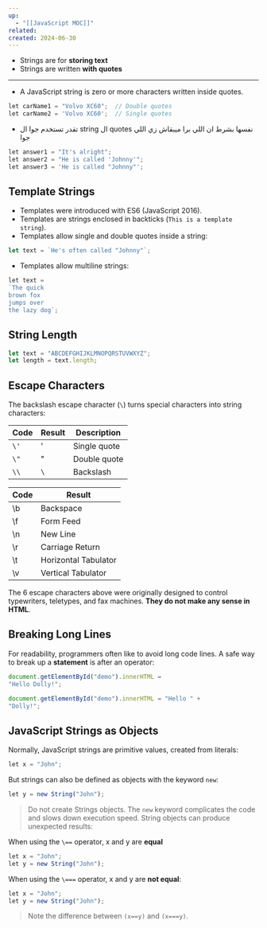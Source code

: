 ```yaml
---
up:
  - "[[JavaScript MOC]]"
related: 
created: 2024-06-30
---
```


- Strings are for **storing text**
- Strings are written **with quotes**
---
- A JavaScript string is zero or more characters written inside quotes.
```js
let carName1 = "Volvo XC60";  // Double quotes  
let carName2 = 'Volvo XC60';  // Single quotes
```

- تقدر تستخدم جوا ال string ال quotes نفسها بشرط ان اللي برا ميبقاش زي اللي جوا
```js
let answer1 = "It's alright";  
let answer2 = "He is called 'Johnny'";  
let answer3 = 'He is called "Johnny"';
```

## Template Strings
- Templates were introduced with ES6 (JavaScript 2016).
- Templates are strings enclosed in backticks (`This is a template string`).
- Templates allow single and double quotes inside a string:
```js
let text = `He's often called "Johnny"`;
```

- Templates allow multiline strings:
```js
let text =  
`The quick  
brown fox  
jumps over  
the lazy dog`;
```
## String Length

```js
let text = "ABCDEFGHIJKLMNOPQRSTUVWXYZ";
let length = text.length;
```

## Escape Characters
The backslash escape character (`\`) turns special characters into string characters:

| Code | Result         | Description  |
| ---- | -------------- | ------------ |
| `\'` | '              | Single quote |
| `\"` | "              | Double quote |
| `\\` | `\`|Backslash |

| Code | Result               |
| ---- | -------------------- |
| \b   | Backspace            |
| \f   | Form Feed            |
| \n   | New Line             |
| \r   | Carriage Return      |
| \t   | Horizontal Tabulator |
| \v   | Vertical Tabulator   |
The 6 escape characters above were originally designed to control typewriters, teletypes, and fax machines. **They do not make any sense in HTML**.

## Breaking Long Lines
For readability, programmers often like to avoid long code lines.
A safe way to break up a **statement** is after an operator:
```js
document.getElementById("demo").innerHTML =  
"Hello Dolly!";

document.getElementById("demo").innerHTML = "Hello " +  
"Dolly!";
```

## JavaScript Strings as Objects
Normally, JavaScript strings are primitive values, created from literals:
```js
let x = "John";
```

But strings can also be defined as objects with the keyword `new`:
```js
let y = new String("John");
```

> Do not create Strings objects.
> The `new` keyword complicates the code and slows down execution speed.
> String objects can produce unexpected results:

When using the `\==` operator, x and y are **equal**

```js
let x = "John";  
let y = new String("John");
```

When using the `\===` operator, x and y are **not equal**:

```js
let x = "John";  
let y = new String("John");
```

>Note the difference between `(x==y)` and `(x===y)`.

